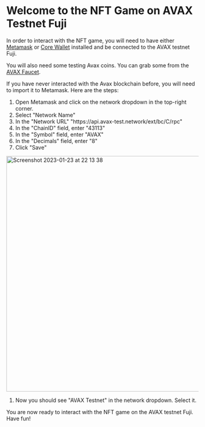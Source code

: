 <h1>Welcome to the NFT Game on AVAX Testnet Fuji</h1>

<p>In order to interact with the NFT game, you will need to have either <a href="https://metamask.io/">Metamask</a> or <a href="https://avax.network/">Core Wallet</a> installed and be connected to the AVAX testnet Fuji.</p>

<p>You will also need some testing Avax coins. You can grab some from the <a href="https://faucet.avax.network/">AVAX Faucet</a>.</p>

<p>If you have never interacted with the Avax blockchain before, you will need to import it to Metamask. Here are the steps:</p>
<ol>
  <li>Open Metamask and click on the network dropdown in the top-right corner.</li>
  <li>Select "Network Name" </li>
  <li>In the "Network URL" "https://api.avax-test.network/ext/bc/C/rpc"</li>
  <li>In the "ChainID" field, enter "43113"</li>
  <li>In the "Symbol" field, enter "AVAX"</li>
  <li>In the "Decimals" field, enter "8"</li>
  <li>Click "Save"</li>
</ol>

<img width="617" alt="Screenshot 2023-01-23 at 22 13 38" src="https://user-images.githubusercontent.com/105317804/214152712-5690b23e-96d5-4cbe-b615-ce78f35974de.png">

<ol>
  <li>Now you should see "AVAX Testnet" in the network dropdown. Select it.</li>
</ol>

<p>You are now ready to interact with the NFT game on the AVAX testnet Fuji. Have fun!</p>
